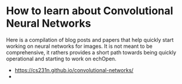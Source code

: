 # How to learn about Convolutional Neural Networks

Here is a compilation of blog posts and papers that help quickly start working on neural networks for images. It is not meant to be comprehensive, it rathers provides a short path towards being quickly operational and starting to work on echOpen.

- https://cs231n.github.io/convolutional-networks/
- 